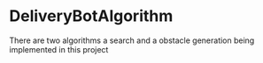 # DeliveryBotAlgorithm
There are two algorithms a search and a obstacle generation being implemented in this project

